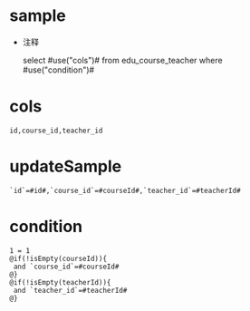 sample
===
* 注释

	select #use("cols")# from edu_course_teacher where #use("condition")#

cols
===

	id,course_id,teacher_id

updateSample
===

	`id`=#id#,`course_id`=#courseId#,`teacher_id`=#teacherId#

condition
===

	1 = 1  
	@if(!isEmpty(courseId)){
	 and `course_id`=#courseId#
	@}
	@if(!isEmpty(teacherId)){
	 and `teacher_id`=#teacherId#
	@}
	

